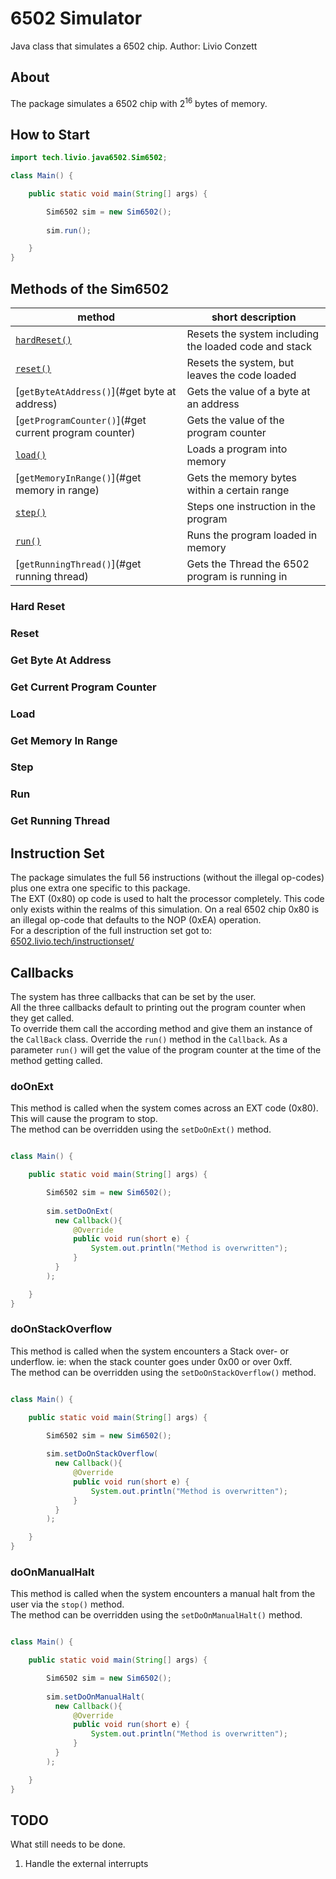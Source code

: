 # 6502 Simulator
Java class that simulates a 6502 chip.
Author: Livio Conzett  


## About
The package simulates a 6502 chip with 2<sup>16</sup> bytes of memory.  


## How to Start

```java
import tech.livio.java6502.Sim6502;

class Main() {

    public static void main(String[] args) {

        Sim6502 sim = new Sim6502();
        
        sim.run();

    }
}
```

## Methods of the Sim6502

| method                                                | short description                                     |
|-------------------------------------------------------|-------------------------------------------------------|
| [`hardReset()`](#hard-reset)                          | Resets the system including the loaded code and stack |
| [`reset()`](#reset)                                   | Resets the system, but leaves the code loaded         |
| [`getByteAtAddress()`](#get byte at address)          | Gets the value of a byte at an address                |
| [`getProgramCounter()`](#get current program counter) | Gets the value of the program counter                 |
| [`load()`](#load)                                     | Loads a program into memory                           |
| [`getMemoryInRange()`](#get memory in range)          | Gets the memory bytes within a certain range          |
| [`step()`](#step)                                     | Steps one instruction in the program                  |
| [`run()`](#run)                                       | Runs the program loaded in memory                     |
| [`getRunningThread()`](#get running thread)           | Gets the Thread the 6502 program is running in        |


### Hard Reset

### Reset

### Get Byte At Address

### Get Current Program Counter

### Load

### Get Memory In Range

### Step

### Run

### Get Running Thread

## Instruction Set
The package simulates the full 56 instructions (without the illegal op-codes) plus one extra one specific to this package.  
The EXT (0x80) op code is used to halt the processor completely. This code only exists within the realms of this simulation.
On a real 6502 chip 0x80 is an illegal op-code that defaults to the NOP (0xEA) operation.  
For a description of the full instruction set got to:  
[6502.livio.tech/instructionset/](https://6502.livio.tech/instructionset/)  

## Callbacks
The system has three callbacks that can be set by the user.  
All the three callbacks default to printing out the program counter when they get called.  
To override them call the according method and give them an instance of the `CallBack` class. Override the `run()` method
in the `Callback`. As a parameter `run()` will get the value of the program counter at the time of the method getting called.
### doOnExt
This method is called when the system comes across an EXT code (0x80). This will cause the program to stop.  
The method can be overridden using the `setDoOnExt()` method.
```java

class Main() {

    public static void main(String[] args) {

        Sim6502 sim = new Sim6502();
        
        sim.setDoOnExt(
          new Callback(){
              @Override
              public void run(short e) {
                  System.out.println("Method is overwritten");
              }
          }
        );

    }
}
```
### doOnStackOverflow
This method is called when the system encounters a Stack over- or underflow. ie: when the stack counter goes under 0x00 or
over 0xff.  
The method can be overridden using the `setDoOnStackOverflow()` method.
```java

class Main() {

    public static void main(String[] args) {

        Sim6502 sim = new Sim6502();
        
        sim.setDoOnStackOverflow(
          new Callback(){
              @Override
              public void run(short e) {
                  System.out.println("Method is overwritten");
              }
          }
        );

    }
}
```

### doOnManualHalt
This method is called when the system encounters a manual halt from the user via the `stop()` method.  
The method can be overridden using the `setDoOnManualHalt()` method.
```java

class Main() {

    public static void main(String[] args) {

        Sim6502 sim = new Sim6502();
        
        sim.setDoOnManualHalt(
          new Callback(){
              @Override
              public void run(short e) {
                  System.out.println("Method is overwritten");
              }
          }
        );

    }
}
```

## TODO
What still needs to be done.  

1) Handle the external interrupts